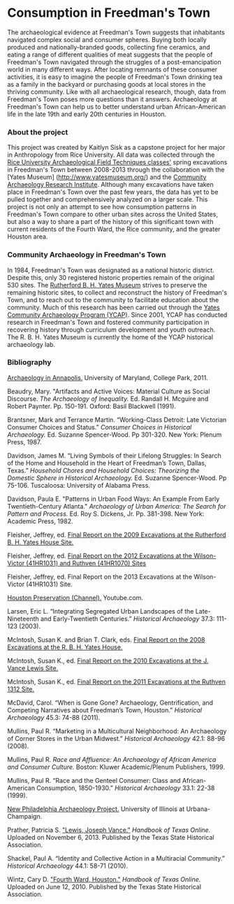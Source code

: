 <h1 id="top">Consumption in Freedman's Town</h1>

The archaeological evidence at Freedman's Town suggests that inhabitants navigated complex social and consumer spheres. Buying both locally produced and nationally-branded goods, collecting fine ceramics, and eating a range of different qualities of meat suggests that the people of Freedman's Town navigated through the struggles of a post-emancipation world in many different ways. After locating remnants of these consumer activities, it is easy to imagine the people of Freedman's Town drinking tea as a family in the backyard or purchasing goods at local stores in the thriving community. Like with all archaeological research, though, data from Freedman's Town poses more questions than it answers. Archaeology at Freedman's Town can help us to better understand urban African-American life in the late 19th and early 20th centuries in Houston.

<h3 id="about">About the project</h3>

This project was created by Kaitlyn Sisk as a capstone project for her major in Anthropology from Rice University. All data was collected through the [Rice University Archaeological Field Techniques classes'](http://freedmanstownarchaeology.rice.edu/index.html) spring excavations in Freedman's Town between 2008-2013 through the collaboration with the [Yates Museum] (http://www.yatesmuseum.org/) and the [Community Archaeology Research Institute](http://www.publicarchaeology.org/CARI/). Although many excavations have taken place in Freedman's Town over the past few years, the data has yet to be pulled together and comprehensively analyzed on a larger scale. This project is not only an attempt to see how consumption patterns in Freedman's Town compare to other urban sites across the United States, but also a way to share a part of the history of this significant town with current residents of the Fourth Ward, the Rice community, and the greater Houston area. 

<h3 id="community">Community Archaeology in Freedman's Town</h3>

In 1984, Freedman's Town was designated as a national historic district. Despite this, only 30 registered historic properties remain of the original 530 sites. The [Rutherford B. H. Yates Museum](http://www.yatesmuseum.org/) strives to preserve the remaining historic sites, to collect and reconstruct the history of Freedman's Town, and to reach out to the community to facilitate education about the community. Much of this research has been carried out through the [Yates Community Archaeology Program (YCAP)](http://www.publicarchaeology.org/CARI/). Since 2001, YCAP has conducted research in Freedman's Town and fostered community participation in recovering history through curriculum development and youth outreach.  The R. B. H. Yates Museum is currently the home of the YCAP historical archaeology lab. 

<h3 id="bibliography">Bibliography</h3>

[Archaeology in Annapolis.](http://www.aia.umd.edu/) University of Maryland, College Park, 2011. 

Beaudry, Mary. "Artifacts and Active Voices: Material Culture as Social Discourse. *The Archaeology of Inequality.* Ed. Randall H. Mcguire and Robert Paynter. Pp. 150-191. Oxford: Basil Blackwell (1991).

Brantsner, Mark and Terrance Martin. “Working-Class Detroit: Late Victorian Consumer Choices and Status.” *Consumer Choices in Historical Archaeology.* Ed. Suzanne Spencer-Wood. Pp 301-320. New York: Plenum Press, 1987. 

Davidson, James M. “Living Symbols of their Lifelong Struggles: In Search of the Home and Household in the Heart of Freedman’s Town, Dallas, Texas.” *Household Chores and Household Choices: Theorizing the Domestic Sphere in Historical Archaeology.* Ed. Suzanne Spencer-Wood. Pp 75-106. Tuscaloosa: University of Alabama Press.

Davidson, Paula E. "Patterns in Urban Food Ways: An Example From Early Twentieth-Century Atlanta." *Archaeology of Urban America: The Search for Pattern and Process.* Ed. Roy S. Dickens, Jr. Pp. 381-398. New York: Academic Press, 1982.

Fleisher, Jeffrey, ed. [Final Report on the 2009 Excavations at the Rutherford B. H. Yates House Site.](http://freedmanstownarchaeology.rice.edu/reports/2009YatesReport.pdf)

Fleisher, Jeffrey, ed. [Final Report on the 2012 Excavations at the Wilson-Victor (41HR1031) and Ruthven (41HR1070) Sites](http://freedmanstownarchaeology.rice.edu/reports/2012YatesReport.pdf)

Fleisher, Jeffrey, ed. Final Report on the 2013 Excavations at the Wilson-Victor (41HR1031) Site.

[Houston Preservation (Channel).](https://www.youtube.com/user/HoustonPreservation) Youtube.com.

Larsen, Eric L. “Integrating Segregated Urban Landscapes of the Late-Nineteenth and Early-Twentieth Centuries.” *Historical Archaeology* 37.3:  111-123 (2003). 

McIntosh, Susan K. and Brian T. Clark, eds. [Final Report on the 2008 Excavations at the R. B. H. Yates House.](http://freedmanstownarchaeology.rice.edu/reports/2008YatesReport.pdf)

McIntosh, Susan K., ed. [Final Report on the 2010 Excavations at the J. Vance Lewis Site.](http://freedmanstownarchaeology.rice.edu/reports/2010YatesReport.pdf)

McIntosh, Susan K., ed. [Final Report on the 2011 Excavations at the Ruthven 1312 Site.](http://freedmanstownarchaeology.rice.edu/reports/2011YatesReport.pdf)

McDavid, Carol. “When is Gone Gone? Archaeology, Gentrification, and Competing Narratives about Freedman’s Town, Houston.” *Historical Archaeology* 45.3: 74-88 (2011).

Mullins, Paul R. “Marketing in a Multicultural Neighborhood: An Archaeology of Corner Stores in the Urban Midwest.” *Historical Archaeology* 42.1: 88-96 (2008).

Mullins, Paul R. *Race and Affluence: An Archaeology of African America and Consumer Culture.* Boston: Kluwer Academic/Plenum Publishers, 1999.

Mullins, Paul R. “Race and the Genteel Consumer: Class and African-American Consumption, 1850-1930.” *Historical Archaeology* 33.1: 22-38 (1999).

[New Philadelphia Archaeology Project.](http://www.histarch.illinois.edu/NP/index.html) University of Illinois at Urbana-Champaign. 

Prather, Patricia S.  ["Lewis, Joseph Vance."](http://www.tshaonline.org/handbook/online/articles/fleaj) *Handbook of Texas Online.* Uploaded on November 6, 2013. Published by the Texas State Historical Association.

Shackel, Paul A. “Identity and Collective Action in a Multiracial Community.” *Historical Archaeology* 44.1: 58-71 (2010).

Wintz, Cary D. ["Fourth Ward, Houston."](http://www.tshaonline.org/handbook/online/articles/hpf01) *Handbook of Texas Online.* Uploaded on June 12, 2010. Published by the Texas State Historical Association.
